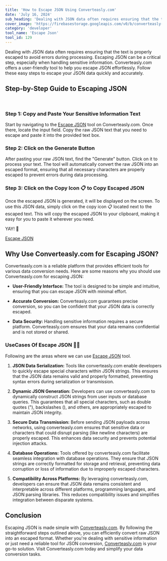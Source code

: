 ```yaml
---
title: 'How to Escape JSON Using Converteasly.com'
date: 'July 16, 2024'
sub_heading: 'Dealing with JSON data often requires ensuring that the text is properly escaped to avoid errors during processing.'
cover_image: 'https://firebasestorage.googleapis.com/v0/b/converteasly-a81f8.appspot.com/o/images%2Fc99e99s59-how-to-escape-json-using-converteasly.jpg?alt=media&token=b0b9f116-bb25-48eb-b97c-c43d08e64d87'
category: 'developer'
tool_name: 'Escape Json'
tool_id: 129
---
```


Dealing with JSON data often requires ensuring that the text is properly escaped to avoid errors during processing. Escaping JSON can be a critical step, especially when handling sensitive information. Converteasly.com offers a user-friendly tool to help you escape JSON effortlessly. Follow these easy steps to escape your JSON data quickly and accurately.

## Step-by-Step Guide to Escaping JSON

<br>

### Step 1: Copy and Paste Your Sensitive Information Text

Start by navigating to the [Escape JSON](https://www.converteasly.com/uploads/escape-json/129) tool on Converteasly.com. Once there, locate the input field. Copy the raw JSON text that you need to escape and paste it into the provided text box.


### Step 2: Click on the Generate Button

After pasting your raw JSON text, find the "Generate" button. Click on it to process your text. The tool will automatically convert the raw JSON into an escaped format, ensuring that all necessary characters are properly escaped to prevent errors during data processing.

### Step 3: Click on the Copy Icon 📋 to Copy Escaped JSON

Once the escaped JSON is generated, it will be displayed on the screen. To use this JSON data, simply click on the copy icon 📋 located next to the escaped text. This will copy the escaped JSON to your clipboard, making it easy for you to paste it wherever you need.

YAY! 🥳


<a class="btn" href='https://www.converteasly.com/uploads/escape-json/129'>Escape JSON</a>


## Why Use Converteasly.com for Escaping JSON?

Converteasly.com is a reliable platform that provides efficient tools for various data conversion needs. Here are some reasons why you should use Converteasly.com for escaping JSON:

- **User-Friendly Interface:** The tool is designed to be simple and intuitive, ensuring that you can escape JSON with minimal effort.

- **Accurate Conversion:** Converteasly.com guarantees precise conversion, so you can be confident that your JSON data is correctly escaped.

- **Data Security:** Handling sensitive information requires a secure platform. Converteasly.com ensures that your data remains confidential and is not stored or shared.

### UseCases Of Escape JSON 🙇‍♀️

Following are the areas where we can use [Escape JSON](https://www.converteasly.com/uploads/escape-json/129) tool.

1. **JSON Data Serialization:** Tools like converteasly.com enable developers to quickly escape special characters within JSON strings. This ensures that the JSON data remains valid and properly formatted, preventing syntax errors during serialization or transmission.

2. **Dynamic JSON Generation:** Developers can use converteasly.com to dynamically construct JSON strings from user inputs or database queries. This guarantees that all special characters, such as double quotes ("), backslashes (\), and others, are appropriately escaped to maintain JSON integrity.

3. **Secure Data Transmission:** Before sending JSON payloads across networks, using converteasly.com ensures that sensitive data or characters that could disrupt parsing (like newline characters) are properly escaped. This enhances data security and prevents potential injection attacks.

4. **Database Operations:** Tools offered by converteasly.com facilitate seamless integration with database operations. They ensure that JSON strings are correctly formatted for storage and retrieval, preventing data corruption or loss of information due to improperly escaped characters.

5. **Compatibility Across Platforms:** By leveraging converteasly.com, developers can ensure that JSON data remains consistent and interpretable across different platforms, programming languages, and JSON parsing libraries. This reduces compatibility issues and simplifies integration between disparate systems.


## Conclusion

Escaping JSON is made simple with [Converteasly.com](https://www.converteasly.com). By following the straightforward steps outlined above, you can efficiently convert raw JSON into an escaped format. Whether you're dealing with sensitive information or just need a reliable tool for JSON conversion, [Converteasly.com](https://www.converteasly.com) is your go-to solution. Visit Converteasly.com today and simplify your data conversion tasks.

